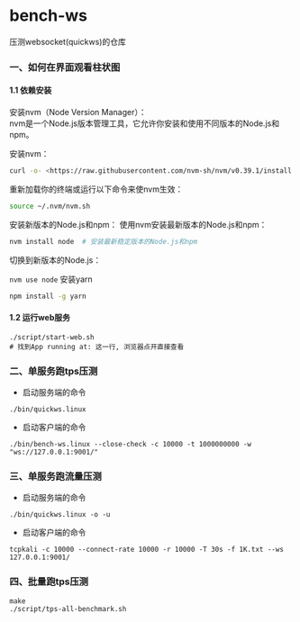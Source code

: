 # bench-ws

压测websocket(quickws)的仓库

### 一、如何在界面观看柱状图

#### 1.1 依赖安装

安装nvm（Node Version Manager）：  
nvm是一个Node.js版本管理工具，它允许你安装和使用不同版本的Node.js和npm。

安装nvm：

```bash
curl -o- <https://raw.githubusercontent.com/nvm-sh/nvm/v0.39.1/install.sh> | bash
```

重新加载你的终端或运行以下命令来使nvm生效：

```bash
source ~/.nvm/nvm.sh
```

安装新版本的Node.js和npm：
使用nvm安装最新版本的Node.js和npm：

```bash
nvm install node  # 安装最新稳定版本的Node.js和npm
```

切换到新版本的Node.js：

`
nvm use node
`
安装yarn

```bash
npm install -g yarn
```

#### 1.2 运行web服务

```console
./script/start-web.sh
# 找到App running at: 这一行, 浏览器点开直接查看
```

### 二、单服务跑tps压测

* 启动服务端的命令

```
./bin/quickws.linux
```

* 启动客户端的命令

```
./bin/bench-ws.linux --close-check -c 10000 -t 1000000000 -w "ws://127.0.0.1:9001/"
```

### 三、单服务跑流量压测

* 启动服务端的命令

```
./bin/quickws.linux -o -u
```

* 启动客户端的命令

```
tcpkali -c 10000 --connect-rate 10000 -r 10000 -T 30s -f 1K.txt --ws 127.0.0.1:9001/
```

### 四、批量跑tps压测

```
make
./script/tps-all-benchmark.sh
```
